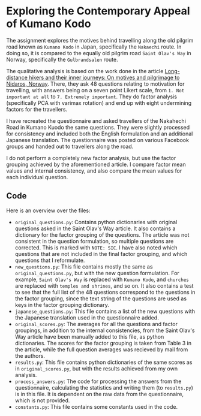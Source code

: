 # Exploring the Contemporary Appeal of Kumano Kodo

The assignment explores the motives behind travelling along the old pilgrim road known as `Kumano Kodo` in Japan, specifically the `Nakaechi` route. In doing so, it is compared to the equally old pilgrim road `Saint Olav's Way` in Norway, specifically the `Gulbrandsalen` route.

The qualitative analysis is based on the work done in the article [Long-distance hikers and their inner journeys: On motives and pilgrimage to Nidaros, Norway](https://www.sciencedirect.com/science/article/pii/S2213078020300505). There, they ask 48 questions relating to motivation for travelling, with answers being on a seven point Likert scale, from `1. Not important at all` to `7. Extremely important`. They do factor analysis (specifically PCA with varimax rotation) and end up with eight undermining factors for the travellers.

I have recreated the questionnaire and asked travellers of the Nakahechi Road in Kumano Kuodo the same questions. They were slightly processed for consistency and included both the English formulation and an additional Japanese translation. The questionnaire was posted on various Facebook groups and handed out to travellers along the road.

I do not perform a completely new factor analysis, but use the factor grouping achieved by the aforementioned article. I compare factor mean values and internal consistency, and also compare the mean values for each individual question.

## Code

Here is an overview over the files:

- `original_questions.py`: Contains python dictionaries with original questions asked in the Saint Olav's Way article. It also contains a dictionary for the factor grouping of the questions. The article was not consistent in the question formulation, so multiple questions are corrected. This is marked with `NOTE: SIC`. I have also noted which questions that are not included in the final factor grouping, and which questions that I reformulate.
- `new_questions.py`: This file contains mostly the same as `original_questions.py`, but with the new question formulation. For example, `Saint Olav's Way` is replaced with `Kumano Kodo`, and `churches` are replaced with `temples and shrines`, and so on. It also contains a test to see that the full list of the 48 questions correspond to the questions in the factor grouping, since the text string of the questions are used as keys in the factor grouping dictionary.
- `japanese_questions.py`: This file contains a list of the new questions with the Japanese translation used in the questionnaire added.
- `original_scores.py`: The averages for all the questions and factor groupings, in addition to the internal consistencies, from the Saint Olav's Way article have been manually added to this file, as python dictionaries. The scores for the factor grouping is taken from Table 3 in the article, while the full question averages was recieved by mail from the authors.
- `results.py`: This file contains python dictionaries of the same scores as in `original_scores.py`, but with the results achieved from my own analysis.
- `process_answers.py`: The code for processing the answers from the questionnaire, calculating the statistics and writing them (to `results.py`) is in this file. It is dependent on the raw data from the questionnaire, which is not provided.
- `constants.py`: This file contains some constants used in the code.
